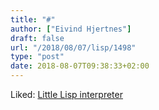 ```yaml
---
title: "#"
author: ["Eivind Hjertnes"]
draft: false
url: "/2018/08/07/lisp/1498"
type: "post"
date: 2018-08-07T09:38:33+02:00
---
```


Liked:
[Little
Lisp interpreter](https://maryrosecook.com/blog/post/little-lisp-interpreter)
